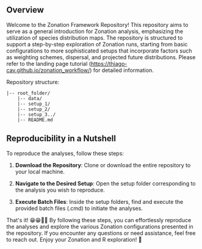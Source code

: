 ## Overview

Welcome to the Zonation Framework Repository! This repository aims to serve as a general introduction for Zonation analysis, emphasizing the utilization of species distribution maps.  The repository is structured to support a step-by-step exploration of Zonation runs, starting from basic configurations to more sophisticated setups that incorporate factors such as weighting schemes, dispersal, and projected future distributions. Please refer to the landing page tutorial (<https://thiago-cav.github.io/zonation_workflow/>) for detailed information.


Repository structure:

```
|-- root_folder/
    |-- data/
    |-- setup_1/
    |-- setup_2/
    |-- setup_3../
    |-- README.md
```


## Reproducibility in a Nutshell

To reproduce the analyses, follow these steps:

1. **Download the Repository**: Clone or download the entire repository to your local machine.

2. **Navigate to the Desired Setup**: Open the setup folder corresponding to the analysis you wish to reproduce.

3. **Execute Batch Files**: Inside the setup folders, find and execute the provided batch files (.cmd) to initiate the analyses.

That's it! 😁😁🎉🎉 By following these steps, you can effortlessly reproduce the analyses and explore the various Zonation configurations presented in the repository. If you encounter any questions or need assistance, feel free to reach out. Enjoy your Zonation and R exploration! 🚀
